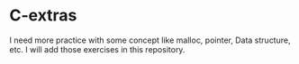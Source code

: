 # C-extras
I need more practice with some concept like malloc, pointer, Data structure, etc. I will add those exercises in this repository.
